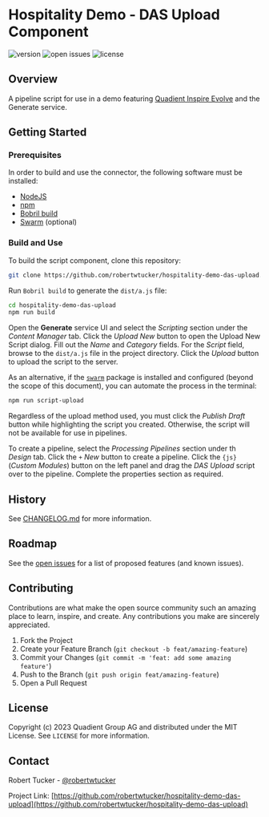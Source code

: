# Hospitality Demo - DAS Upload Component

![version](https://img.shields.io/badge/dynamic/json?url=https%3A%2F%2Fraw.githubusercontent.com%2Frobertwtucker%2Fhospitality-demo-das-upload%2Fmaster%2Fpackage.json&query=%24.version&label=version)
![open issues](https://img.shields.io/github/issues-raw/robertwtucker/hospitality-demo-das-upload)
![license](https://img.shields.io/github/license/robertwtucker/hospitality-demo-das-upload)

## Overview

A pipeline script for use in a demo featuring
[Quadient Inspire Evolve](https://www.quadient.com/en/customer-communications/inspire-evolve)
and the Generate service.

## Getting Started

### Prerequisites

In order to build and use the connector, the following software must be
installed:

- [NodeJS](https://nodejs.org)
- [npm](https://npmjs.com)
- [Bobril build](https://www.npmjs.com/package/bobril-build)
- [Swarm](https://www.npmjs.com/package/@quadient/swarm) (optional)

### Build and Use

To build the script component, clone this repository:

```bash
git clone https://github.com/robertwtucker/hospitality-demo-das-upload.git
```

Run `Bobril build` to generate the `dist/a.js` file:

```bash
cd hospitality-demo-das-upload
npm run build
```

Open the **Generate** service UI and select the _Scripting_ section under the
_Content Manager_ tab. Click the _Upload New_ button to open the Upload New
Script dialog. Fill out the _Name_ and _Category_ fields. For the _Script_
field, browse to the `dist/a.js` file in the project directory. Click the
_Upload_ button to upload the script to the server.

As an alternative, if the [`swarm`](<(https://www.npmjs.com/package/@quadient/swarm)>)
package is installed and configured (beyond the scope of this document), you
can automate the process in the terminal:

```bash
npm run script-upload
```

Regardless of the upload method used, you must click the _Publish Draft_ button
while highlighting the script you created. Otherwise, the script will not be
available for use in pipelines.

To create a pipeline, select the _Processing Pipelines_ section under th
_Design_ tab. Click the `+`&nbsp;_New_ button to create a pipeline. Click the `{js}`
(_Custom Modules_) button on the left panel and drag the _DAS Upload_
script over to the pipeline. Complete the properties section as required.

## History

See [CHANGELOG.md](https://github.com/robertwtucker/hospitality-demo-das-upload/blob/master/CHANGELOG.md)
for more information.

## Roadmap

See the [open issues](https://github.com/robertwtucker/hospitality-demo-das-upload/issues)
for a list of proposed features (and known issues).

## Contributing

Contributions are what make the open source community such an amazing place
to learn, inspire, and create. Any contributions you make are sincerely
appreciated.

1. Fork the Project
2. Create your Feature Branch (`git checkout -b feat/amazing-feature`)
3. Commit your Changes (`git commit -m 'feat: add some amazing feature'`)
4. Push to the Branch (`git push origin feat/amazing-feature`)
5. Open a Pull Request

## License

Copyright (c) 2023 Quadient Group AG and distributed under the MIT License.
See `LICENSE` for more information.

## Contact

Robert Tucker - [@robertwtucker](https://twitter.com/robertwtucker)

Project Link: [https://github.com/robertwtucker/hospitality-demo-das-upload](https://github.com/robertwtucker/hospitality-demo-das-upload)
